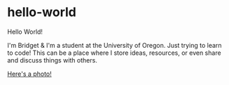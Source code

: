 # hello-world

Hello World!

I'm Bridget & I'm a student at the University of Oregon.  Just trying to learn to code!
This can be a place where I store ideas, resources, or even share and discuss things with others.

[Here's a photo!](images/hello-world.jpg)
